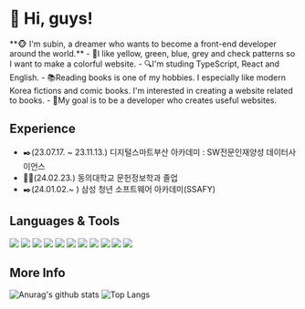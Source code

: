 <h1>👋 Hi, guys!</h1>
**🐵 I'm subin, a dreamer who wants to become a front-end developer around the world.** 
- 🎨️I like yellow, green, blue, grey and check patterns so I want to make a colorful website.
- 🔍I'm studing TypeScript, React and English.
- 📚Reading books is one of my hobbies. I especially like modern Korea fictions and comic books. I'm interested in creating a website related to books.
- 🎠My goal is to be a developer who creates useful websites.

## Experience
- ✒️(23.07.17. ~ 23.11.13.) 디지털스마트부산 아카데미 : SW전문인재양성 데이터사이언스
- 👩‍🎓(24.02.23.) 동의대학교 문헌정보학과 졸업
- ✒️(24.01.02.~ ) 삼성 청년 소프트웨어 아카데미(SSAFY)   

## Languages & Tools 
<div>
  <img src="https://img.shields.io/badge/python-3776AB?style=flat&logo=python&logoColor=white"/>
  <img src="https://img.shields.io/badge/css3-572B6?style=flat&logo=css3&logoColor=white"/>
  <img src="https://img.shields.io/badge/bootstrap-7952B3?style=flat&logo=bootstrap&logoColor=white"/>
  <img src="https://img.shields.io/badge/html5-E34F26?style=flat&logo=html5&logoColor=white"/>
  <img src="https://img.shields.io/badge/django-092E20?style=flat&logo=django&logoColor=white"/>
  <img src="https://img.shields.io/badge/github-181717?style=flat&logo=github&logoColor=white"/>
  <img src="https://img.shields.io/badge/react-61DAFB?style=flat&logo=react&logoColor=white"/>
  <img src="https://img.shields.io/badge/javascript-F7DF1E?style=flat&logo=javascript&logoColor=white"/>
  <img src="https://img.shields.io/badge/typescript-3178C6?style=flat&logo=typescript&logoColor=white"/>
  <img src="https://img.shields.io/badge/vuejs-4FC08D?style=flat&logo=vuedotjs&logoColor=white"/>
  <img src="https://img.shields.io/badge/npm-CB3837?style=flat&logo=npm&logoColor=white"/>
</div>

## More Info
![Anurag's github stats](https://github-readme-stats.vercel.app/api?username=Subiniiie&show_icons=true&theme=gruvbox)
![Top Langs](https://github-readme-stats.vercel.app/api/top-langs/?username=Subiniiie&layout=compact&theme=gruvbox)

